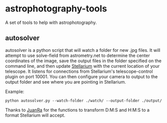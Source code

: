 # astrophotography-tools
A set of tools to help with astrophotography.

## autosolver

autosolver is a python script that will watch a folder for new .jpg files. It
will attempt to use solve-field from astrometry.net to determine the center
coordinates of the image, save the output files in the folder specified on the
command line, and then update [Stellarium](http://www.stellarium.org/) with the
current location of your telescope. It listens for connections from Stellarium's
telescope-control plugin on port 10001. You can then configure your camera to
output to the output folder and see where you are pointing in Stellarium.

Example:

`python autosolver.py --watch-folder ./watch/ --output-folder ./output/`

Thanks to [JuanRa](http://yoestuveaqui.es/blog/communications-between-python-and-stellarium-stellarium-telescope-protocol/)
for the functions to transform D:M:S and H:M:S to a format Stellarium will
accept.
